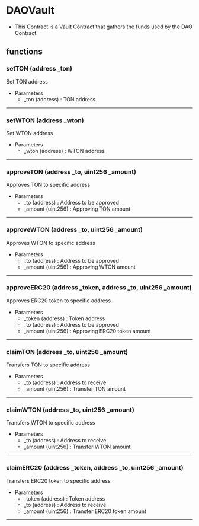 # DAOVault

- This Contract is a Vault Contract that gathers the funds used by the DAO Contract.

## functions

### setTON (address _ton)
Set TON address
 - Parameters
   -  _ton (address) : TON address

---

### setWTON (address _wton)
Set WTON address
 - Parameters
   -  _wton (address) : WTON address

---

### approveTON (address _to, uint256 _amount)
Approves TON to specific address
 - Parameters
   -  _to (address) : Address to be approved
   -  _amount (uint256) : Approving TON amount

---

### approveWTON (address _to, uint256 _amount)
Approves WTON to specific address
 - Parameters
   -  _to (address) : Address to be approved
   -  _amount (uint256) : Approving WTON amount

---

### approveERC20 (address _token, address _to, uint256 _amount)
Approves ERC20 token to specific address
 - Parameters
   -  _token (address) : Token address
   -  _to (address) : Address to be approved
   -  _amount (uint256) : Approving ERC20 token amount

---

### claimTON (address _to, uint256 _amount)
Transfers TON to specific address
 - Parameters
   -  _to (address) : Address to receive
   -  _amount (uint256) : Transfer TON amount

---

### claimWTON (address _to, uint256 _amount)
Transfers WTON to specific address
 - Parameters
   -  _to (address) : Address to receive
   -  _amount (uint256) : Transfer WTON amount

---

### claimERC20 (address _token, address _to, uint256 _amount)
Transfers ERC20 token to specific address
 - Parameters
   -  _token (address) : Token address
   -  _to (address) : Address to receive
   -  _amount (uint256) : Transfer ERC20 token amount

---